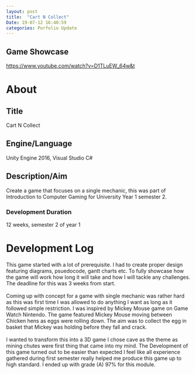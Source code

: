 ```yaml
---
layout: post
title:  "Cart N Collect"
Date: 19-07-12 16:40:59 
categories: Porfolio Update
---
```

<p>
<h2><b>Game Showcase</b></h2></p>
<p><a href="https://www.youtube.com/watch?v=D1TLuEW_64w&t">https://www.youtube.com/watch?v=D1TLuEW_64w&t</a></p>
<p>
<h1><b>About</b></h1>
<h2><b>Title</b></h2>
Cart N Collect
<h2><b>Engine/Language</b></h2>
Unity Engine 2016, Visual Studio C#
<h2><b> Description/Aim</b></h2>
Create a game that focuses on a single mechanic, this was part of Introduction to Computer Gaming for University Year 1 semester 2.
<h3>Development Duration</h3>
12 weeks, semester 2 of year 1
<h1><b>Development Log</b></h1>
This game started with a lot of prerequisite. I had to create proper design featuring diagrams, psuedocode, gantt charts etc. To fully showcase how the game will work how long it will take and how I will tackle any challenges. The deadline for this was 3 weeks from start.
<br></br>
Coming up with concept for a game with single mechanic was rather hard as this was first time I was allowed to do anything I want as long as it followed simple restriction. I was inspired by Mickey Mouse game on Game Watch Nintendo. The game featured Mickey Mouse moving between Chicken hens as eggs were rolling down. The aim was to collect the egg in basket that Mickey was holding before they fall and crack.
<br></br>
I wanted to transform this into a 3D game I chose cave as the  theme as mining chutes were first thing that came into my mind. The Development of this game turned out to be easier than expected I feel like all experience gathered during first semester really helped me produce this game up to high standard. I ended up with grade (A) 97% for this module.

</p>

